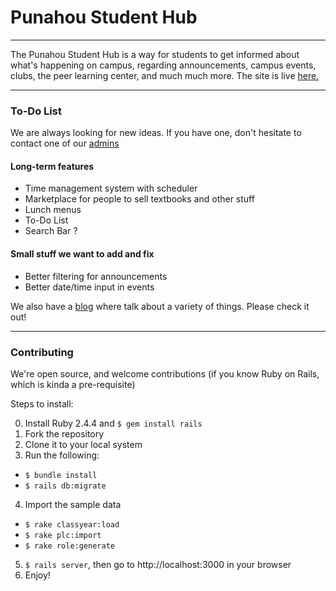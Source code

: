 # Punahou Student Hub

---

The Punahou Student Hub is a way for students to get informed about what's happening on campus, regarding announcements, campus events, clubs, the peer learning center, and much much more. The site is live [here.](https://punahoustudenthub.herokuapp.com)

---

### To-Do List

We are always looking for new ideas. If you have one, don't hesitate to contact one of our [admins](https://punahoustudenthub.herokuapp.com/staff)

#### Long-term features
- Time management system with scheduler
- Marketplace for people to sell textbooks and other stuff
- Lunch menus
- To-Do List
- Search Bar ?

#### Small stuff we want to add and fix
- Better filtering for announcements
- Better date/time input in events

We also have a [blog](https://punahoustudenthub.herokuapp.com/blog) where talk about a variety of things. Please check it out!

---

### Contributing

We're open source, and welcome contributions (if you know Ruby on Rails, which is kinda a pre-requisite)

Steps to install:

0. Install Ruby 2.4.4 and `$ gem install rails`
1. Fork the repository
2. Clone it to your local system
3. Run the following:
 * `$ bundle install`
 * `$ rails db:migrate`
4. Import the sample data
 * `$ rake classyear:load`
 * `$ rake plc:import`
 * `$ rake role:generate`
5. `$ rails server`, then go to http://localhost:3000 in your browser
6. Enjoy!
